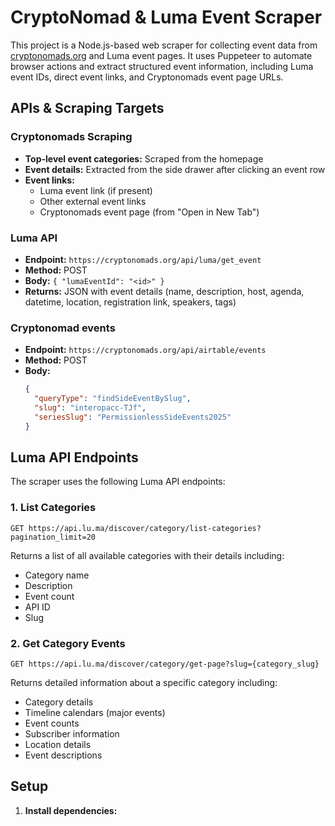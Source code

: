 # CryptoNomad & Luma Event Scraper

This project is a Node.js-based web scraper for collecting event data from [cryptonomads.org](https://cryptonomads.org) and Luma event pages. It uses Puppeteer to automate browser actions and extract structured event information, including Luma event IDs, direct event links, and Cryptonomads event page URLs.

## APIs & Scraping Targets

### Cryptonomads Scraping

- **Top-level event categories:** Scraped from the homepage
- **Event details:** Extracted from the side drawer after clicking an event row
- **Event links:**
  - Luma event link (if present)
  - Other external event links
  - Cryptonomads event page (from "Open in New Tab")

### Luma API

- **Endpoint:** `https://cryptonomads.org/api/luma/get_event`
- **Method:** POST
- **Body:** `{ "lumaEventId": "<id>" }`
- **Returns:** JSON with event details (name, description, host, agenda, datetime, location, registration link, speakers, tags)

### Cryptonomad events

- **Endpoint:** `https://cryptonomads.org/api/airtable/events`
- **Method:** POST
- **Body:**
  ```json
  {
    "queryType": "findSideEventBySlug",
    "slug": "interopacc-TJf",
    "seriesSlug": "PermissionlessSideEvents2025"
  }
  ```

## Luma API Endpoints

The scraper uses the following Luma API endpoints:

### 1. List Categories

```
GET https://api.lu.ma/discover/category/list-categories?pagination_limit=20
```

Returns a list of all available categories with their details including:

- Category name
- Description
- Event count
- API ID
- Slug

### 2. Get Category Events

```
GET https://api.lu.ma/discover/category/get-page?slug={category_slug}
```

Returns detailed information about a specific category including:

- Category details
- Timeline calendars (major events)
- Event counts
- Subscriber information
- Location details
- Event descriptions

## Setup

1. **Install dependencies:**
   ```

   ```
